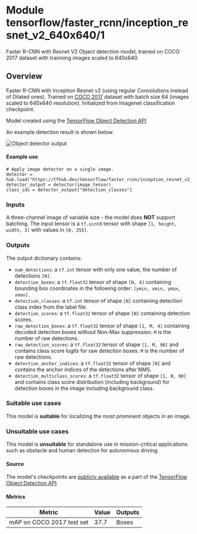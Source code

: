 # Module tensorflow/faster_rcnn/inception_resnet_v2_640x640/1

Faster R-CNN with Resnet V2 Object detection model, trained on COCO 2017 dataset
with trainning images scaled to 640x640.

<!-- asset-path: internal -->
<!-- task: image-object-detection -->
<!-- fine-tunable: false -->
<!-- format: saved_model_2 -->
<!-- network-architecture: faster-r-cnn -->
<!-- dataset: coco-2017 -->
<!-- colab: https://colab.research.google.com/github/tensorflow/docs/blob/master/site/en/hub/tutorials/tf2_object_detection.ipynb -->

## Overview

Faster R-CNN with Inception Resnet v2 (using regular Convolutions instead of
Dilated ones). Trained on [COCO 2017](https://cocodataset.org/) dataset with
batch size 64 (images scaled to 640x640 resolution). Initialized from Imagenet
classification checkpoint.

Model created using the
[TensorFlow Object Detection API](https://github.com/tensorflow/models/tree/master/research/object_detection)

An example detection result is shown below.

![Object detector output](https://www.gstatic.com/aihub/tfhub/detection/od_no_keypoints.png)

#### Example use

```
# Apply image detector on a single image.
detector = hub.load("https://tfhub.dev/tensorflow/faster_rcnn/inception_resnet_v2_640x640/1")
detector_output = detector(image_tensor)
class_ids = detector_output["detection_classes"]
```

### Inputs

A three-channel image of variable size - the model does **NOT** support
batching. The input tensor is a `tf.uint8` tensor with shape `[1, height, width,
3]` with values in `[0, 255]`.

### Outputs

The output dictionary contains:

*   `num_detections`: a `tf.int` tensor with only one value, the number of
    detections `[N]`.
*   `detection_boxes`: a `tf.float32` tensor of shape `[N, 4]` containing
    bounding box coordinates in the following order: `[ymin, xmin, ymax, xmax]`.
*   `detection_classes`: a `tf.int` tensor of shape `[N]` containing detection
    class index from the label file.
*   `detection_scores`: a `tf.float32` tensor of shape `[N]` containing
    detection scores.
*   `raw_detection_boxes`: a `tf.float32` tensor of shape `[1, M, 4]` containing
    decoded detection boxes without Non-Max suppression. `M` is the number of
    raw detections.
*   `raw_detection_scores`: a `tf.float32` tensor of shape `[1, M, 90]` and
    contains class score logits for raw detection boxes. `M` is the number of
    raw detections.
*   `detection_anchor_indices`: a `tf.float32` tensor of shape `[N]` and
    contains the anchor indices of the detections after NMS.
*   `detection_multiclass_scores`: a `tf.float32` tensor of shape `[1, N, 90]`
    and contains class score distribution (including background) for detection
    boxes in the image including background class.

### Suitable use cases

This model is **suitable** for localizing the most prominent objects in an
image.

### Unsuitable use cases

This model is **unsuitable** for standalone use in mission-critical applications
such as obstacle and human detection for autonomous driving.

#### Source

The model's checkpoints are
[publicly available](https://github.com/tensorflow/models/blob/master/research/object_detection/g3doc/tf2_detection_zoo.md)
as a part of the
[TensorFlow Object Detection API](https://github.com/tensorflow/models/tree/master/research/object_detection).

#### Metrics

Metric                    | Value | Outputs
------------------------- | ----- | -------
mAP on COCO 2017 test set | 37.7  | Boxes
